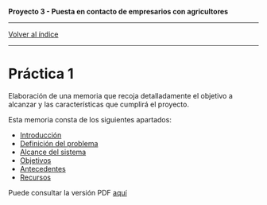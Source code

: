 __Proyecto 3 - Puesta en contacto de empresarios con agricultores__

---

[Volver al índice](../../README.md)

---

# Práctica 1

Elaboración de una memoria que recoja detalladamente el objetivo a alcanzar y las características que cumplirá el proyecto.

Esta memoria consta de los siguientes apartados:

* [Introducción](01-intro.md)
* [Definición del problema](02-problem.md)
* [Alcance del sistema](03-alcance.md)
* [Objetivos](04-objetivos.md)
* [Antecedentes](05-antecedentes.md)
* [Recursos](06-resources.md)

Puede consultar la versión PDF [aquí](p1-grupo8.pdf)
